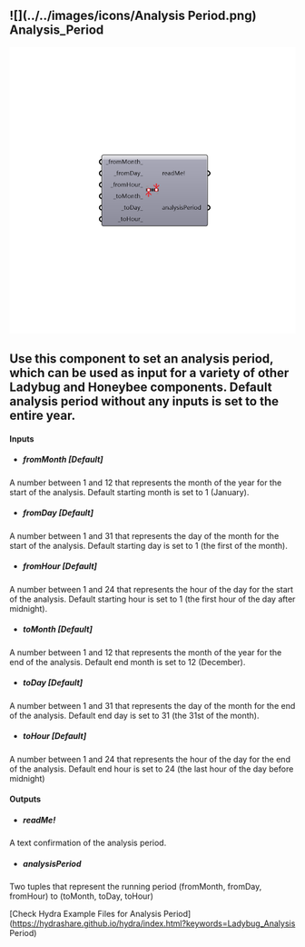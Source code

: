 ## ![](../../images/icons/Analysis Period.png) Analysis_Period

![](../../images/components/Analysis_Period.png)

Use this component to set an analysis period, which can be used as input for a variety of other Ladybug and Honeybee components.  Default analysis period without any inputs is set to the entire year.
 -
 

#### Inputs
* ##### _fromMonth_ [Default]
A number between 1 and 12 that represents the month of the year for the start of the analysis.  Default starting month is set to 1 (January).
* ##### _fromDay_ [Default]
A number between 1 and 31 that represents the day of the month for the start of the analysis. Default starting day is set to 1 (the first of the month).
* ##### _fromHour_ [Default]
A number between 1 and 24 that represents the hour of the day for the start of the analysis. Default starting hour is set to 1 (the first hour of the day after midnight).
* ##### _toMonth_ [Default]
A number between 1 and 12 that represents the month of the year for the end of the analysis. Default end month is set to 12 (December).
* ##### _toDay_ [Default]
A number between 1 and 31 that represents the day of the month for the end of the analysis.  Default end day is set to 31 (the 31st of the month).
* ##### _toHour_ [Default]
A number between 1 and 24 that represents the hour of the day for the end of the analysis. Default end hour is set to 24 (the last hour of the day before midnight)

#### Outputs
* ##### readMe!
A text confirmation of the analysis period.
* ##### analysisPeriod
Two tuples that represent the running period
 (fromMonth, fromDay, fromHour) to (toMonth, toDay, toHour)


[Check Hydra Example Files for Analysis Period](https://hydrashare.github.io/hydra/index.html?keywords=Ladybug_Analysis Period)